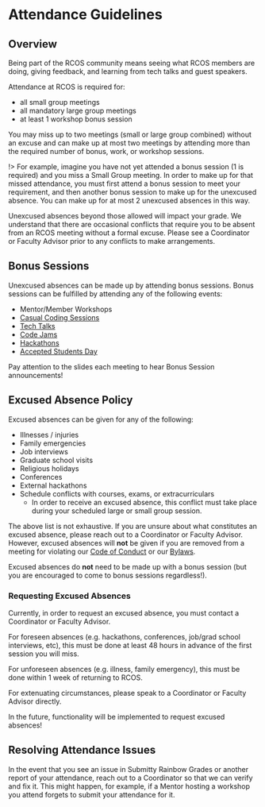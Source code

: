 # Attendance Guidelines

## Overview

Being part of the RCOS community means seeing what RCOS members are doing, giving feedback, and learning from tech talks and guest speakers.

Attendance at RCOS is required for:
- all small group meetings
- all mandatory large group meetings
- at least 1 workshop bonus session

You may miss up to two meetings (small or large group combined) without an excuse and can make up at most two meetings by attending more than the required number of bonus, work, or workshop sessions.

!> For example, imagine you have not yet attended a bonus session (1 is required) and you miss a Small Group meeting. In order to make up for that missed attendance, you must first attend a bonus session to meet your requirement, and then another bonus session to make up for the unexcused absence. You can make up for at most 2 unexcused absences in this way.

Unexcused absences beyond those allowed will impact your grade.
We understand that there are occasional conflicts that require you to be absent from an RCOS meeting without a formal excuse.
Please see a Coordinator or Faculty Advisor prior to any conflicts to make arrangements.

## Bonus Sessions
Unexcused absences can be made up by attending bonus sessions. Bonus sessions can be fulfilled by attending any of the following events:

- Mentor/Member Workshops
- [Casual Coding Sessions](/events/casual_coding_sessions)
- [Tech Talks](/events/tech_talks)
- [Code Jams](/events/code_jams)
- [Hackathons](/events/hackathons)
- [Accepted Students Day](/events/accepted_students_day)

Pay attention to the slides each meeting to hear Bonus Session announcements!

## Excused Absence Policy
Excused absences can be given for any of the following:
* Illnesses / injuries
* Family emergencies
* Job interviews
* Graduate school visits
* Religious holidays
* Conferences
* External hackathons
* Schedule conflicts with courses, exams, or extracurriculars
  * In order to receive an excused absence, this conflict must take place during your scheduled large or small group session.

The above list is not exhaustive. If you are unsure about what constitutes an excused absence, please reach out to a Coordinator or Faculty Advisor. However, excused absences will **not** be given if you are removed from a meeting for violating our [Code of Conduct](community/CODE_OF_CONDUCT.md) or our [Bylaws](community/bylaws.md).

Excused absences do **not** need to be made up with a bonus session (but you are encouraged to come to bonus sessions regardless!).

### Requesting Excused Absences

Currently, in order to request an excused absence, you must contact a Coordinator or Faculty Advisor.

For foreseen absences (e.g. hackathons, conferences, job/grad school interviews, etc), this must be done at least 48 hours in advance of the first session you will miss.

For unforeseen absences (e.g. illness, family emergency), this must be done within 1 week of returning to RCOS.

For extenuating circumstances, please speak to a Coordinator or Faculty Advisor directly.

In the future, functionality will be implemented to request excused absences!

## Resolving Attendance Issues

In the event that you see an issue in Submitty Rainbow Grades or another report of your attendance, reach out to a Coordinator so that we can verify and fix it. This might happen, for example, if a Mentor hosting a workshop you attend forgets to submit your attendance for it.
